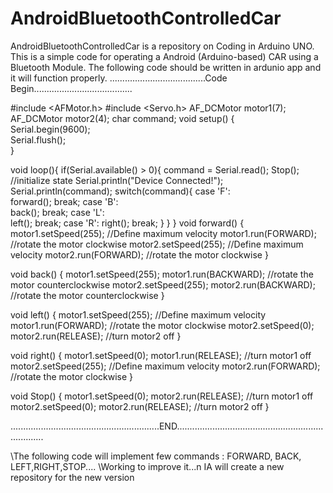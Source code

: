 # AndroidBluetoothControlledCar
AndroidBluetoothControlledCar is a repository on Coding in Arduino UNO. This is a simple code for operating a Android (Arduino-based) CAR using a Bluetooth Module.
The following code should be written in ardunio app and it will function properly.
......................................Code Begin.......................................
<!-- Using Pin 4 and Pin 7 of Arduino -->

#include <AFMotor.h>
#include <Servo.h>
AF_DCMotor motor1(7);    
AF_DCMotor motor2(4); 
char command; 
void setup() 
{       
  Serial.begin(9600);  
  Serial.flush();                  
}

void loop(){
  if(Serial.available() > 0){ 
    command = Serial.read(); 
    Stop();     //initialize state 
    Serial.println("Device Connected!");                         
    Serial.println(command);
    switch(command){
    case 'F':  
      forward();
      break;
    case 'B':  
       back();
      break;
    case 'L':  
      left();
      break;
    case 'R':
      right();
      break;
    }
  } 
}
void forward()
{
  motor1.setSpeed(255); //Define maximum velocity
  motor1.run(FORWARD); //rotate the motor clockwise
  motor2.setSpeed(255); //Define maximum velocity
  motor2.run(FORWARD); //rotate the motor clockwise
}

void back()
{
  motor1.setSpeed(255); 
  motor1.run(BACKWARD); //rotate the motor counterclockwise
  motor2.setSpeed(255); 
  motor2.run(BACKWARD); //rotate the motor counterclockwise
}

void left()
{
  motor1.setSpeed(255); //Define maximum velocity
  motor1.run(FORWARD); //rotate the motor clockwise
  motor2.setSpeed(0);
  motor2.run(RELEASE); //turn motor2 off
}

void right()
{
  motor1.setSpeed(0);
  motor1.run(RELEASE); //turn motor1 off
  motor2.setSpeed(255); //Define maximum velocity
  motor2.run(FORWARD); //rotate the motor clockwise
}

void Stop()
{
  motor1.setSpeed(0);
  motor2.run(RELEASE); //turn motor1 off
  motor2.setSpeed(0);
  motor2.run(RELEASE); //turn motor2 off
}

...........................................................END.......................................................................

\\The following code will implement few commands : FORWARD, BACK, LEFT,RIGHT,STOP....
\\Working to improve it...n IA will create a new repository for the new version

